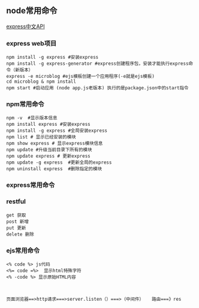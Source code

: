 ## node常用命令
[express中文API](http://www.expressjs.com.cn/4x/api.html#app.all)

### express web项目
    
    npm install -g express #安装express
    npm install -g express-generator #express创建程序包，安装才能执行express命令（新版本）
    express -e microblog #ejs模板创建一个应用程序(-e就是ejs模板)
    cd microblog & npm install 
    npm start #启动应用 (node app.js老版本) 执行的是package.json中的start指令

### npm常用命令

    npm -v  #显示版本信息
    npm install express #安装express
    npm install -g express #全局安装express
    npm list # 显示已经安装的模块
    npm show express # 显示express模块信息
    npm update #升级当前目录下所有的模块
    npm update express # 更新express
    npm update -g express  #更新全局的express
    npm uninstall express  #删除指定的模块

### express常用命令

### restful

    get 获取
    post 新增
    put 更新
    delete 删除

### ejs常用命令

    <% code %> js代码
    <%= code =%>  显示html特殊字符
    <% -code %> 显示原始HTML内容
    
    

    页面浏览器==>http请求===>server.listen（）===>（中间件）   路由===》res